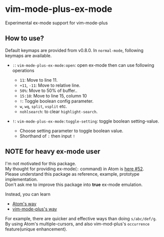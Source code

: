 # vim-mode-plus-ex-mode

Experimental ex-mode support for vim-mode-plus

## How to use?

Default keymaps are provided from v0.8.0.
In `normal-mode`, following keymaps are available.

- `:`: `vim-mode-plus-ex-mode:open`: open ex-mode then can use following operations
  - `11`: Move to line 11.
  - `+11`, `-11`: Move to relative line.
  - `50%`: Move to 50% of buffer..
  - `15:10`: Move to line 15, column 10
  - `!`: Toggle boolean config parameter.
  - `w`, `wq`, `split`, `vsplit` etc.
  - `nohlsearch`: to clear `highlight-search`.

- `!`: `vim-mode-plus-ex-mode:toggle-setting`: toggle boolean setting-value.
  - Choose setting parameter to toggle boolean value.
  - Shorthand of `:` then input `!`

## NOTE for heavy ex-mode user

I'm not motivated for this package.   
My thought for providing ex-mode(`:` command) in Atom is [here #52](https://github.com/t9md/atom-vim-mode-plus/issues/52).  
Please understand this package as reference, example, prototype implementation.  
Don't ask me to improve this package into **true** ex-mode emulation.  

Instead, you can learn

- [Atom's way](https://flight-manual.atom.io/)
- [vim-mode-plus's way](https://github.com/t9md/atom-vim-mode-plus/wiki)

For example, there are quicker and effective ways than doing `s/abc/def/g`.  
By using Atom's multiple-cursors, and also vim-mod-plus's `occurrence` feature(unique enhancement).  
